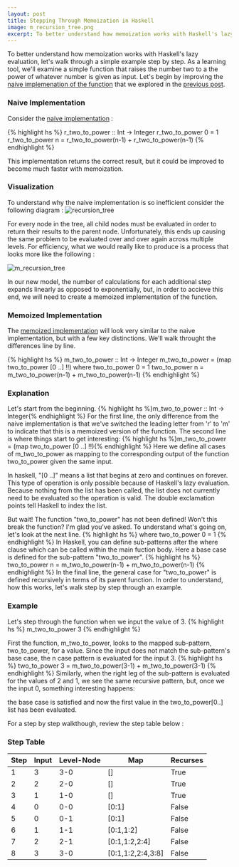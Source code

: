 ```yaml
---
layout: post
title: Stepping Through Memoization in Haskell
image: m_recursion_tree.png
excerpt: To better understand how memoization works with Haskell's lazy evaluation, let's walk through a simple example step by step. As a learning tool, we'll examine a simple function that raises the number two to a the power of whatever number is given as input.
---
```


To better understand how memoization works with Haskell's lazy evaluation, let's walk through a simple example step by step. As a learning tool, we'll examine a simple function that raises the number two to a the power of whatever number is given as input. Let's begin by improving the [naive implemenation of the function](https://github.com/jonathanmann/blog_examples/blob/master/recursion_in_haskell/r_two_to_power.hs) that we explored in the [previous post](http://jonathanmann.github.io/2015/02/03/recursion-in-haskell/).

### Naive Implementation

Consider the [naive implementation](https://github.com/jonathanmann/blog_examples/blob/master/recursion_in_haskell/r_two_to_power.hs) :

{% highlight hs %}
r_two_to_power :: Int -> Integer
r_two_to_power 0 = 1
r_two_to_power n = r_two_to_power(n-1) + r_two_to_power(n-1)
{% endhighlight %}

This implementation returns the correct result, but it could be improved to become much faster with memoization.

### Visualization
To understand why the naive implementation is so inefficient consider the following diagram :
![recursion_tree](http://jonathanmann.github.io/public/img/recursion_tree.png)

For every node in the tree, all child nodes must be evaluated in order to return their results to the parent node. Unfortunately, this ends up causing the same problem to be evaluated over and over again across multiple levels. For efficiency, what we would really like to produce is a process that looks more like the following :

![m_recursion_tree](http://jonathanmann.github.io/public/img/m_recursion_tree.png)

In our new model, the number of calculations for each additional step expands linearly as opposed to exponentially, but, in order to accieve this end, we will need to create a memoized implementation of the function.

### Memoized Implementation

The [memoized implementation](https://github.com/jonathanmann/blog_examples/blob/master/memoization_in_haskell/m_two_to_power.hs) will look very similar to the naive implementation, but with a few key distinctions. We'll walk throught the differences line by line.

{% highlight hs %}
m_two_to_power :: Int -> Integer
m_two_to_power = (map two_to_power [0 ..] !!)
    where two_to_power 0 = 1
          two_to_power n = m_two_to_power(n-1) + m_two_to_power(n-1)
{% endhighlight %}


### Explanation

Let's start from the beginning.
{% highlight hs %}m_two_to_power :: Int -> Integer{% endhighlight %}
For the first line, the only difference from the naive implementation is that we've switched the leading letter from 'r' to 'm' to indicate that this is a memoized version of the function.
The second line is where things start to get interesting:
{% highlight hs %}m_two_to_power = (map two_to_power [0 ..] !!){% endhighlight %}
Here we define all cases of m_two_to_power as mapping to the corresponding output of the function two_to_power given the same input. 

In haskell, "[0 ..]" means a list that begins at zero and continues on forever. This type of operation is only possible because of Haskell's lazy evaluation. Because nothing from the list has been called, the list does not currently need to be evaluated so the operation is valid. The double exclamation points tell Haskell to index the list.

But wait! The function "two_to_power" has not been defined! Won't this break the function? I'm glad you've asked. To understand what's going on, let's look at the next line.
{% highlight hs %}
    where two_to_power 0 = 1
{% endhighlight %}
In Haskell, you can define sub-patterns after the where clause which can be called within the main fuction body. Here a base case is defined for the sub-pattern "two_to_power".
{% highlight hs %}
          two_to_power n = m_two_to_power(n-1) + m_two_to_power(n-1)
{% endhighlight %}
In the final line, the general case for "two_to_power" is defined recursively in terms of its parent function. In order to understand, how this works, let's walk step by step through an example.

### Example

Let's step through the function when we input the value of 3. 
{% highlight hs %}
m_two_to_power 3
{% endhighlight %}

First the function, m_two_to_power, looks to the mapped sub-pattern, two_to_power, for a value.
Since the input does not match the sub-pattern's base case, the n case pattern is evaluated for the input 3.
{% highlight hs %}
two_to_power 3 = m_two_to_power(3-1) + m_two_to_power(3-1)
{% endhighlight %}
Similarly, when the right leg of the sub-pattern is evaluated for the values of 2 and 1, we see the same recursive pattern, but, once we the input 0, something interesting happens: 

the base case is satisfied and now the first value in the two_to_power[0..] list has been evaluated.

For a step by step walkthough, review the step table below :

### Step Table

<table>
  <thead>
    <tr>
      <th>Step</th>
	  <th>Input</th>
	  <th>Level-Node</th>
	  <th>Map</th>
      <th>Recurses</th>
    </tr>
  </thead>
  <tbody>
    <tr>
      <td>1</td>
	  <td>3</td>
      <td>3-0</td>
	  <td>[]</td>
	  <td>True</td>
    </tr>
    <tr>
      <td>2</td>
	  <td>2</td>
      <td>2-0</td>
	  <td>[]</td>
	  <td>True</td>
    </tr>
    <tr>
      <td>3</td>
	  <td>1</td>
      <td>1-0</td>
	  <td>[]</td>
	  <td>True</td>
    </tr>
    <tr>
      <td>4</td>
	  <td>0</td>
      <td>0-0</td>
	  <td>[0:1]</td>
	  <td>False</td>
    </tr>
	<tr>
      <td>5</td>
	  <td>0</td>
      <td>0-1</td>
	  <td>[0:1]</td>
	  <td>False</td>
    </tr>
	<tr>
      <td>6</td>
	  <td>1</td>
      <td>1-1</td>
	  <td>[0:1,1:2]</td>
	  <td>False</td>
    </tr>
	<tr>
      <td>7</td>
	  <td>2</td>
      <td>2-1</td>
	  <td>[0:1,1:2,2:4]</td>
	  <td>False</td>
    </tr>
	<tr>
      <td>8</td>
	  <td>3</td>
      <td>3-0</td>
	  <td>[0:1,1:2,2:4,3:8]</td>
	  <td>False</td>
    </tr>
  </tbody>
</table>
